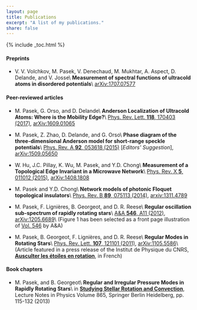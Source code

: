 ```yaml
---
layout: page
title: Publications
excerpt: "A list of my publications."
share: false
---
```


{% include _toc.html %}

#### Preprints

  - V. V. Volchkov, M. Pasek, V. Denechaud, M. Mukhtar, A. Aspect, D. Delande, and V. Josse\\
  **Measurement of spectral functions of ultracold atoms in disordered potentials**\\
  [arXiv:1707.07577](http://arxiv.org/abs/1707.07577)

#### Peer-reviewed articles

  - M. Pasek, G. Orso, and D. Delande\\
  **Anderson Localization of Ultracold Atoms: Where is the Mobility Edge?**\\
  [Phys. Rev. Lett. **118**, 170403 (2017)](https://doi.org/10.1103/PhysRevLett.118.170403), [arXiv:1609.01065](http://arxiv.org/abs/1609.01065)

  - M. Pasek, Z. Zhao, D. Delande, and G. Orso\\
  **Phase diagram of the three-dimensional Anderson model for short-range speckle potentials**\\
  [Phys. Rev. A **92**, 053618 (2015)](http://dx.doi.org/10.1103/PhysRevA.92.053618) [*Editors' Suggestion*], [arXiv:1509.05650](http://arxiv.org/abs/1509.05650)

  - W. Hu, J.C. Pillay, K. Wu, M. Pasek, and Y.D. Chong\\
  **Measurement of a Topological Edge Invariant in a Microwave Network**\\
  [Phys. Rev. X **5**, 011012 (2015)](http://dx.doi.org/10.1103/PhysRevX.5.011012), [arXiv:1408.1808](http://arxiv.org/abs/1408.1808)

  - M. Pasek and Y.D. Chong\\
  **Network models of photonic Floquet topological insulators**\\
  [Phys. Rev. B **89**, 075113 (2014)](http://dx.doi.org/10.1103/PhysRevB.89.075113), [arxiv:1311.4789](http://arxiv.org/abs/1311.4789)

  - M. Pasek, F. Lignières, B. Georgeot, and  D. R. Reese\\
  **Regular oscillation sub-spectrum of rapidly rotating stars**\\
  [A&A **546**, A11 (2012)](http://dx.doi.org/10.1051/0004-6361/201219716), [arXiv:1205.6689](http://arxiv.org/abs/1205.6689)\\
  (Figure 1 has been selected as a front page illustration of [Vol. 546](http://www.aanda.org/articles/aa/abs/2012/10/contents/contents.html) by A&A)

  - M. Pasek, B. Georgeot, F. Lignières, and D. R. Reese\\
  **Regular Modes in Rotating Stars**\\
  [Phys. Rev. Lett. **107**, 121101 (2011)](http://prl.aps.org/abstract/PRL/v107/i12/e121101), [arXiv:1105.5586](http://arxiv.org/abs/1105.5586)\\
  (Article featured in a press release of the Institut de Physique du CNRS, [**Ausculter les étoiles en rotation**](http://www.cnrs.fr/inp/spip.php?article533), in French)

#### Book chapters

  - M. Pasek, and B. Georgeot\\
  **Regular and Irregular Pressure Modes in Rapidly Rotating Stars**\\
  in [**Studying Stellar Rotation and Convection**](http://link.springer.com/chapter/10.1007/978-3-642-33380-4_6), Lecture Notes in Physics Volume 865, Springer Berlin Heidelberg, pp. 115-132 (2013)



